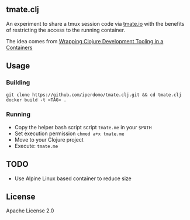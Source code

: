 
## tmate.clj

An experiment to share a tmux session code via [tmate.io](https://tmate.io/)
with the benefits of restricting the access to the running container.

The idea comes from
[Wrapping Clojure Development Tooling in a Containers](https://github.com/markmandel/wrapping-clojure-tooling-in-containers)

## Usage

### Building

````
git clone https://github.com/iperdomo/tmate.clj.git && cd tmate.clj
docker build -t <TAG> .
````

### Running

* Copy the helper bash script script `tmate.me` in your `$PATH`
* Set execution permission `chmod a+x tmate.me`
* Move to your Clojure project
* Execute: `tmate.me`

## TODO

* Use Alpine Linux based container to reduce size

## License

Apache License 2.0
